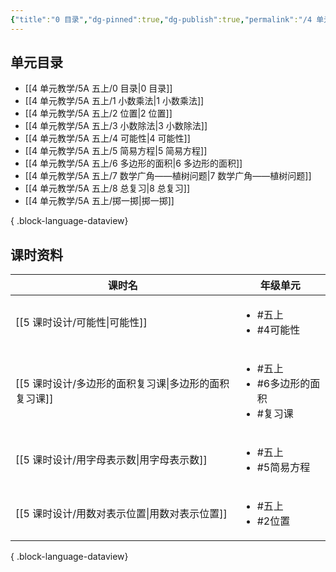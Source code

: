 ```yaml
---
{"title":"0 目录","dg-pinned":true,"dg-publish":true,"permalink":"/4 单元教学/5A 五上/0 目录/","pinned":true,"dgPassFrontmatter":true,"noteIcon":""}
---
```



## 单元目录

- [[4 单元教学/5A 五上/0 目录\|0 目录]]
- [[4 单元教学/5A 五上/1 小数乘法\|1 小数乘法]]
- [[4 单元教学/5A 五上/2 位置\|2 位置]]
- [[4 单元教学/5A 五上/3 小数除法\|3 小数除法]]
- [[4 单元教学/5A 五上/4 可能性\|4 可能性]]
- [[4 单元教学/5A 五上/5 简易方程\|5 简易方程]]
- [[4 单元教学/5A 五上/6 多边形的面积\|6 多边形的面积]]
- [[4 单元教学/5A 五上/7 数学广角——植树问题\|7 数学广角——植树问题]]
- [[4 单元教学/5A 五上/8 总复习\|8 总复习]]
- [[4 单元教学/5A 五上/掷一掷\|掷一掷]]

{ .block-language-dataview}

## 课时资料

| 课时名                                | 年级单元                                                |
| ---------------------------------- | --------------------------------------------------- |
| [[5 课时设计/可能性\|可能性]]             | <ul><li>#五上</li><li>#4可能性</li></ul>                 |
| [[5 课时设计/多边形的面积复习课\|多边形的面积复习课]] | <ul><li>#五上</li><li>#6多边形的面积</li><li>#复习课</li></ul> |
| [[5 课时设计/用字母表示数\|用字母表示数]]       | <ul><li>#五上</li><li>#5简易方程</li></ul>                |
| [[5 课时设计/用数对表示位置\|用数对表示位置]]     | <ul><li>#五上</li><li>#2位置</li></ul>                  |

{ .block-language-dataview}
